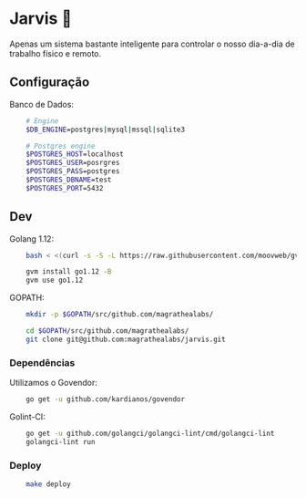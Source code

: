 # Jarvis :robot:

Apenas um sistema bastante inteligente para controlar o nosso dia-a-dia de trabalho físico e remoto.

## Configuração

Banco de Dados:
```sh
    # Engine
    $DB_ENGINE=postgres|mysql|mssql|sqlite3

    # Postgres engine
    $POSTGRES_HOST=localhost
    $POSTGRES_USER=posrgres
    $POSTGRES_PASS=postgres
    $POSTGRES_DBNAME=test
    $POSTGRES_PORT=5432
```

## Dev

Golang 1.12:

```sh
    bash < <(curl -s -S -L https://raw.githubusercontent.com/moovweb/gvm/master/binscripts/gvm-installer)

    gvm install go1.12 -B
    gvm use go1.12
```

GOPATH:

```sh
    mkdir -p $GOPATH/src/github.com/magrathealabs/

    cd $GOPATH/src/github.com/magrathealabs/
    git clone git@github.com:magrathealabs/jarvis.git
```

### Dependências

Utilizamos o Govendor:

```sh
    go get -u github.com/kardianos/govendor
```

Golint-CI:

```sh
    go get -u github.com/golangci/golangci-lint/cmd/golangci-lint
    golangci-lint run
```

### Deploy

```sh
    make deploy
```
